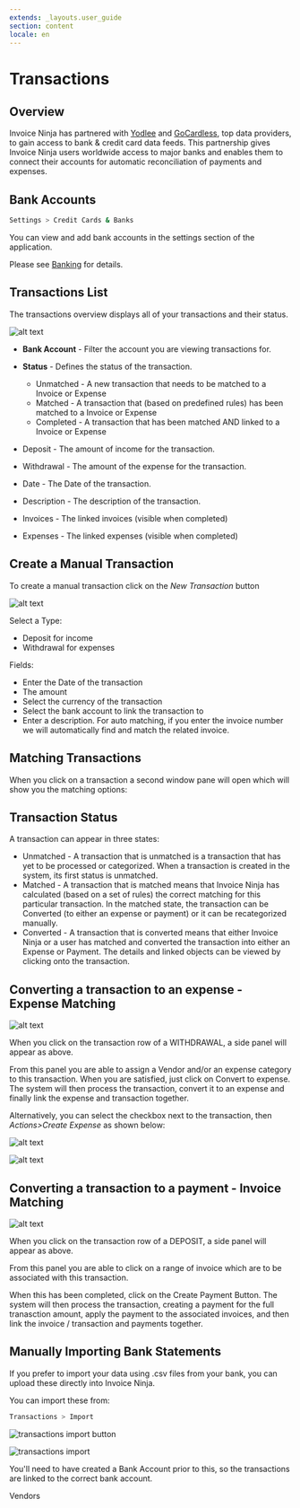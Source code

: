 ```yaml
---
extends: _layouts.user_guide
section: content
locale: en
---
```


# Transactions

## Overview

Invoice Ninja has partnered with [Yodlee](https://www.yodlee.com) and [GoCardless](https://gocardless.com), top data providers, to gain access to bank & credit card data feeds. This partnership gives Invoice Ninja users worldwide access to major banks and enables them to connect their accounts for automatic reconciliation of payments and expenses.

## Bank Accounts

```bash
Settings > Credit Cards & Banks
```

You can view and add bank accounts in the settings section of the application.

Please see [Banking](/en/banking) for details.

## Transactions List

The transactions overview displays all of your transactions and their status.

![alt text](/assets/images/banking/bank_transactions.png "Transactions")

- **Bank Account** - Filter the account you are viewing transactions for.
- **Status** - Defines the status of the transaction.

  - Unmatched - A new transaction that needs to be matched to a Invoice or Expense
  - Matched - A transaction that (based on predefined rules) has been matched to a Invoice or Expense
  - Completed - A transaction that has been matched AND linked to a Invoice or Expense

- Deposit - The amount of income for the transaction.
- Withdrawal - The amount of the expense for the transaction.
- Date - The Date of the transaction.
- Description - The description of the transaction.
- Invoices - The linked invoices (visible when completed)
- Expenses - The linked expenses (visible when completed)

## Create a Manual Transaction

To create a manual transaction click on the _New Transaction_ button

![alt text](/assets/images/banking/add_edit_transaction.png "Add a Transaction")

Select a Type:

- Deposit for income
- Withdrawal for expenses

Fields:

- Enter the Date of the transaction
- The amount
- Select the currency of the transaction
- Select the bank account to link the transaction to
- Enter a description. For auto matching, if you enter the invoice number we will automatically find and match the related invoice.

## Matching Transactions

When you click on a transaction a second window pane will open which will show you the matching options:

## Transaction Status

A transaction can appear in three states:

- Unmatched - A transaction that is unmatched is a transaction that has yet to be processed or categorized. When a transaction is created in the system, its first status is unmatched.
- Matched - A transaction that is matched means that Invoice Ninja has calculated (based on a set of rules) the correct matching for this particular transaction. In the matched state, the transaction can be Converted (to either an expense or payment) or it can be recategorized manually.
- Converted - A transaction that is converted means that either Invoice Ninja or a user has matched and converted the transaction into either an Expense or Payment. The details and linked objects can be viewed by clicking onto the transaction.

## Converting a transaction to an expense - Expense Matching

![alt text](/assets/images/banking/convert_to_expense.png "Convert a transaction to a expense")

When you click on the transaction row of a WITHDRAWAL, a side panel will appear as above.

From this panel you are able to assign a Vendor and/or an expense category to this transaction. When you are satisfied, just click on Convert to expense. The system will then process the transaction, convert it to an expense and finally link the expense and transaction together.

Alternatively, you can select the checkbox next to the transaction, then _Actions>Create Expense_ as shown below:

![alt text](/assets/images/transactions/create_expense_from_checkbox.png "create expense")

![alt text](/assets/images/transactions/expense_creation_popup.png "expense creation popup")

## Converting a transaction to a payment - Invoice Matching

![alt text](/assets/images/banking/convert_to_payment.png "Convert a transaction to a payment")

When you click on the transaction row of a DEPOSIT, a side panel will appear as above.

From this panel you are able to click on a range of invoice which are to be associated with this transaction.

When this has been completed, click on the Create Payment Button. The system will then process the transaction, creating a payment for the full tranasction amount, apply the payment to the associated invoices, and then link the invoice / transaction and payments together.

## Manually Importing Bank Statements

If you prefer to import your data using .csv files from your bank, you can upload these directly into Invoice Ninja.

You can import these from:

```bash
Transactions > Import
```

![transactions import button](/assets/images/transactions/transactions_import_arrow.png)

![transactions import](/assets/images/transactions/transactions_import.png)

You'll need to have created a Bank Account prior to this, so the transactions are linked to the correct bank account.

<x-next url=/en/vendors>Vendors</x-next>
